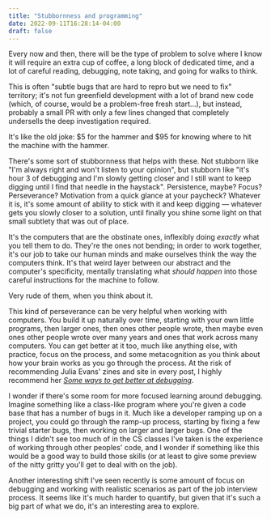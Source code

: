 ```yaml
---
title: "Stubbornness and programming"
date: 2022-09-11T16:28:14-04:00
draft: false
---
```


Every now and then, there will be the type of problem to solve where I know it
will require an extra cup of coffee, a long block of dedicated time, and a lot
of careful reading, debugging, note taking, and going for walks to think.

This is often "subtle bugs that are hard to repro but we need to fix"
territory; it's not fun greenfield development with a lot of brand new code
(which, of course, would be a problem-free fresh start...), but instead,
probably a small PR with only a few lines changed that completely undersells the
deep investigation required.

It's like the old joke: $5 for the hammer and $95 for knowing where to hit the
machine with the hammer.

There's some sort of stubbornness that helps with these. Not stubborn like "I'm
always right and won't listen to your opinion", but stubborn like "it's hour 3
of debugging and I'm slowly getting closer and I still want to keep digging
until I find that needle in the haystack". Persistence, maybe? Focus?
Perseverance? Motivation from a quick glance at your paycheck? Whatever it is,
it's some amount of ability to stick with it and keep digging — whatever gets
you slowly closer to a solution, until finally you shine some light on that
small subtlety that was out of place.

It's the computers that are the obstinate ones, inflexibly doing _exactly_ what
you tell them to do. They're the ones not bending; in order to work together,
it's our job to take our human minds and make ourselves think the way the
computers think. It's that weird layer between our abstract and the computer's
specificity, mentally translating what _should happen_ into those careful
instructions for the machine to follow.

Very rude of them, when you think about it.

This kind of perseverance can be very helpful when working with computers. You
build it up naturally over time, starting with your own little programs, then
larger ones, then ones other people wrote, then maybe even ones other people
wrote over many years and ones that work across many computers. You can get
better at it too, much like anything else, with practice, focus on the process,
and some metacognition as you think about how your brain works as you go through
the process. At the risk of recommending Julia Evans' zines and site in every
post, I highly recommend her
[*Some ways to get better at debugging*](https://jvns.ca/blog/2022/08/30/a-way-to-categorize-debugging-skills/).

I wonder if there's some room for more focused learning around debugging.
Imagine something like a class-like program where you're given a code base that
has a number of bugs in it. Much like a developer ramping up on a project, you
could go through the ramp-up process, starting by fixing a few trivial starter
bugs, then working on larger and larger bugs. One of the things I didn't see too
much of in the CS classes I've taken is the experience of working through other
peoples' code, and I wonder if something like this would be a good way to build
those skills (or at least to give some preview of the nitty gritty you'll get to
deal with on the job).

Another interesting shift I've seen recently is some amount of focus on
debugging and working with realistic scenarios as part of the job interview
process. It seems like it's much harder to quantify, but given that it's such a
big part of what we do, it's an interesting area to explore.
